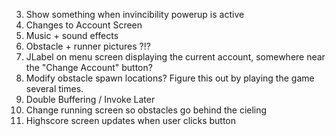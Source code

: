 3) Show something when invincibility powerup is active
4) Changes to Account Screen
5) Music + sound effects
6) Obstacle + runner pictures ?!?
7) JLabel on menu screen displaying the current account, somewhere near the "Change Account" button?
8) Modify obstacle spawn locations? Figure this out by playing the game several times.
9) Double Buffering / Invoke Later
10) Change running screen so obstacles go behind the cieling
11) Highscore screen updates when user clicks button
